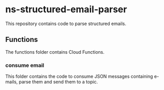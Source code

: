 # ns-structured-email-parser
This repository contains code to parse structured emails.

## Functions
The functions folder contains Cloud Functions.

### consume email
This folder contains the code to consume JSON messages containing e-mails, parse them and send them to a topic.
